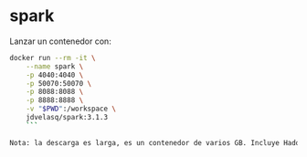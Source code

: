 # spark
Lanzar un contenedor con:

```sh
docker run --rm -it \
    --name spark \
    -p 4040:4040 \
    -p 50070:50070 \
    -p 8088:8088 \
    -p 8888:8888 \
    -v "$PWD":/workspace \
    jdvelasq/spark:3.1.3 
    ```
    
Nota: la descarga es larga, es un contenedor de varios GB. Incluye Hadoop Core, Spark, PySpark, Jupyter. Lanza una instancia de Jupyter Lab. 
